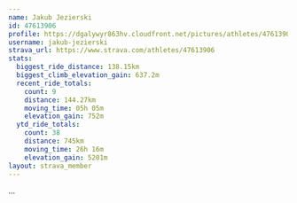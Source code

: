 ```yaml
---
name: Jakub Jezierski
id: 47613906
profile: https://dgalywyr863hv.cloudfront.net/pictures/athletes/47613906/14681924/1/large.jpg
username: jakub-jezierski
strava_url: https://www.strava.com/athletes/47613906
stats:
  biggest_ride_distance: 138.15km
  biggest_climb_elevation_gain: 637.2m
  recent_ride_totals:
    count: 9
    distance: 144.27km
    moving_time: 05h 05m
    elevation_gain: 752m
  ytd_ride_totals:
    count: 38
    distance: 745km
    moving_time: 26h 16m
    elevation_gain: 5201m
layout: strava_member
--- 
```

...
